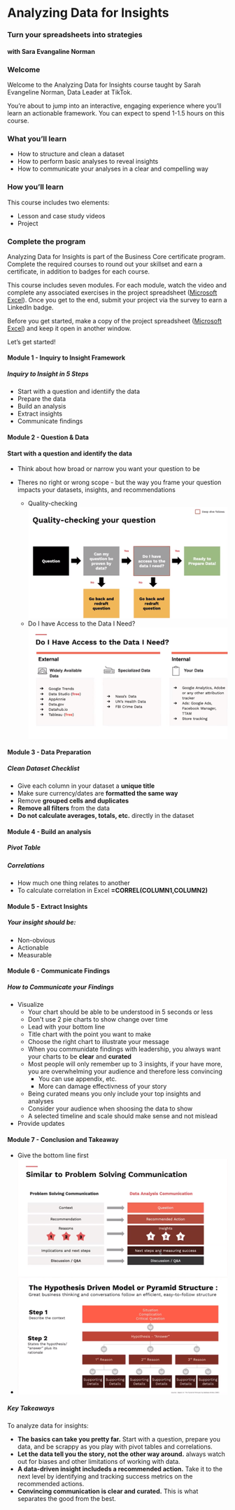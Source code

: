 # Analyzing Data for Insights

### Turn your spreadsheets into strategies
#### with Sara Evangaline Norman
### Welcome

Welcome to the Analyzing Data for Insights course taught by Sarah Evangeline Norman, Data Leader at TikTok.

You’re about to jump into an interactive, engaging experience where you’ll learn an actionable framework. You can expect to spend 1-1.5 hours on this course.

### What you’ll learn
- How to structure and clean a dataset
- How to perform basic analyses to reveal insights
- How to communicate your analyses in a clear and compelling way

### How you’ll learn
This course includes two elements:
- Lesson and case study videos
- Project

### Complete the program
Analyzing Data for Insights is part of the Business Core certificate program. Complete the required courses to round out your skillset and earn a certificate, in addition to badges for each course.

This course includes seven modules. For each module, watch the video and complete any associated exercises in the project spreadsheet ([Microsoft Excel](https://media.sectionschool.com/courses/analyzing-data-for-insights/Analyzing_Data_for_Insights_Project_.xlsx)). Once you get to the end, submit your project via the survey to earn a LinkedIn badge.

Before you get started, make a copy of the project spreadsheet ([Microsoft Excel](https://media.sectionschool.com/courses/analyzing-data-for-insights/Analyzing_Data_for_Insights_Project_.xlsx)) and keep it open in another window.

Let’s get started!
#### Module 1 - Inquiry to Insight Framework
##### Inquiry to Insight in 5 Steps
- Start with a question and identiify the data
- Prepare the data
- Build an analysis
- Extract insights
- Communicate findings
#### Module 2 - Question & Data
#### Start with a question and identify the data<br>
- Think about how broad or narrow you want your question to be<br>

- Theres no right or wrong scope - but the way you frame your question impacts your datasets, insights, and recommendations<br>
  - Quality-checking <img src="sc.png" alt="Alt text" title="Optional title"><br>
  - Do I have Access to the Data I Need?<img src="sc1.png" alt="Alt text" title="Optional title"><br>
#### Module 3 -  Data Preparation
##### Clean Dataset Checklist
 - Give each column in your dataset a **unique title**
 - Make sure currency/dates are **formatted the same way**
 - Remove **grouped cells and duplicates**
 - **Remove all filters** from the data
 - **Do not calculate averages, totals, etc.** directly in the dataset

#### Module 4 - Build an analysis
##### Pivot Table

##### Correlations
- How much one thing relates to another
- To calculate correlation in Excel **=CORREL(COLUMN1,COLUMN2)**
#### Module 5 - Extract Insights
##### Your insight should be:
- Non-obvious
- Actionable
- Measurable

#### Module 6 - Communicate Findings
##### How to Communicate your Findings
- Visualize
  - Your chart should be able to be understood in 5 seconds or less
  - Don't use 2 pie charts to show change over time
  - Lead with your bottom line
  - Title chart with the point you want to make
  - Choose the right chart to illustrate your message
  - When you communidate findings with leadership, you always want your charts to be **clear** and **curated**
  - Most people will only remember up to 3 insights, if your have more, you are overwhelming your audience and therefore less convincing
    - You can use appendix, etc.
    - More can damage effectivness of your story
  - Being curated means you only include your top insights and analyses
  - Consider your audience when shoosing the data to show
  - A selected timeline and scale should make sense and not mislead
- Provide updates 
#### Module 7 - Conclusion and Takeaway
- Give the bottom line first <img src="sc2.png" alt="Alt text" title="Optional title"><br>
- <img src="sc3.png" alt="Alt text" title="Optional title"><br>

##### Key Takeaways
To analyze data for insights:
- **The basics can take you pretty far.** Start with a question, prepare you data, and be scrappy as you play with pivot tables and correlations.
- **Let the data tell you the story, not the other way around.** always watch out for biases and other limitations of working with data.
- **A data-driven insight includeds a recommended action.** Take it to the next level by identifying and tracking success metrics on the recommended actions.
- **Convincing communication is clear and curated.** This is what separates the good from the best.

